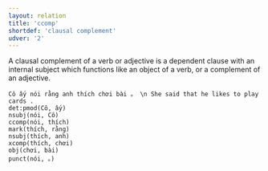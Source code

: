 ```yaml
---
layout: relation
title: 'ccomp'
shortdef: 'clausal complement'
udver: '2'
---
```


A clausal complement of a verb or adjective is a dependent clause with an internal subject which
functions like an object of a verb, or a complement of an adjective.

~~~ sdparse
Cô ấy nói rằng anh thích chơi bài 。 \n She said that he likes to play cards .
det:pmod(Cô, ấy)
nsubj(nói, Cô)
ccomp(nói, thích)
mark(thích, rằng)
nsubj(thích, anh)
xcomp(thích, chơi)
obj(chơi, bài)
punct(nói, 。)
~~~

<!-- Interlanguage links updated Čt lis 12 09:43:17 CET 2020 -->
